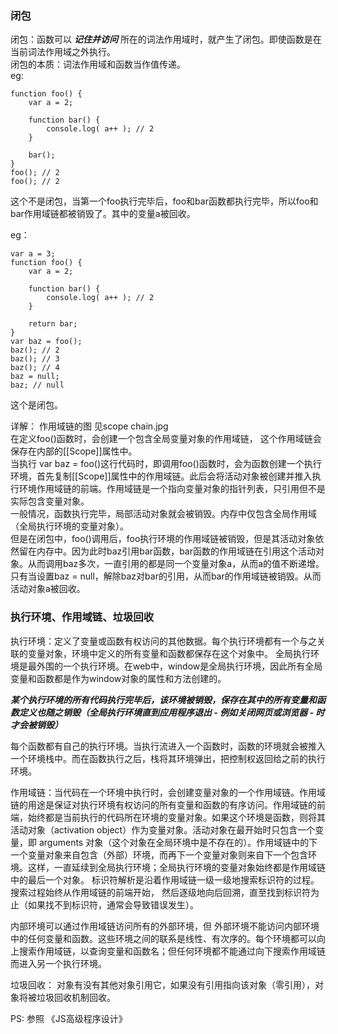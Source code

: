 ### 闭包
闭包：函数可以 ***记住并访问*** 所在的词法作用域时，就产生了闭包。即使函数是在当前词法作用域之外执行。   
闭包的本质：词法作用域和函数当作值传递。   
eg: 
```
function foo() {    
    var a = 2; 
 
    function bar() {         
        console.log( a++ ); // 2     
    } 
 
    bar(); 
} 
foo(); // 2
foo(); // 2

```
这个不是闭包，当第一个foo执行完毕后，foo和bar函数都执行完毕，所以foo和bar作用域链都被销毁了。其中的变量a被回收。

eg： 
```
var a = 3;
function foo() {    
    var a = 2; 
 
    function bar() {         
        console.log( a++ ); // 2     
    } 
 
    return bar;
} 
var baz = foo();
baz(); // 2
baz(); // 3
baz(); // 4
baz = null;
baz; // null

```
这个是闭包。

详解： 
作用域链的图 见scope chain.jpg   
在定义foo()函数时，会创建一个包含全局变量对象的作用域链， 这个作用域链会保存在内部的[[Scope]]属性中。   
当执行 var baz = foo()这行代码时，即调用foo()函数时，会为函数创建一个执行环境，首先复制[[Scope]]属性中的作用域链。此后会将活动对象被创建并推入执行环境作用域链的前端。作用域链是一个指向变量对象的指针列表，只引用但不是实际包含变量对象。   
一般情况，函数执行完毕，局部活动对象就会被销毁。内存中仅包含全局作用域（全局执行环境的变量对象）。   
但是在闭包中，foo()调用后，foo执行环境的作用域链被销毁，但是其活动对象依然留在内存中。因为此时baz引用bar函数，bar函数的作用域链在引用这个活动对象。从而调用baz多次，一直引用的都是同一个变量对象a，从而a的值不断递增。   
只有当设置baz = null，解除baz对bar的引用，从而bar的作用域链被销毁。从而活动对象a被回收。


### 执行环境、作用域链、垃圾回收
执行环境：定义了变量或函数有权访问的其他数据。每个执行环境都有一个与之关联的变量对象，环境中定义的所有变量和函数都保存在这个对象中。
全局执行环境是最外围的一个执行环境。在web中，window是全局执行环境，因此所有全局变量和函数都是作为window对象的属性和方法创建的。   

***某个执行环境的所有代码执行完毕后，该环境被销毁，保存在其中的所有变量和函数定义也随之销毁（全局执行环境直到应用程序退出 - 例如关闭网页或浏览器 - 时才会被销毁）***  

每个函数都有自己的执行环境。当执行流进入一个函数时，函数的环境就会被推入一个环境栈中。而在函数执行之后，栈将其环境弹出，把控制权返回给之前的执行环境。    

作用域链：当代码在一个环境中执行时，会创建变量对象的一个作用域链。作用域链的用途是保证对执行环境有权访问的所有变量和函数的有序访问。作用域链的前端，始终都是当前执行的代码所在环境的变量对象。如果这个环境是函数，则将其活动对象（activation object）作为变量对象。活动对象在最开始时只包含一个变量，即 arguments 对象（这个对象在全局环境中是不存在的）。作用域链中的下一个变量对象来自包含（外部）环境，而再下一个变量对象则来自下一个包含环境。这样，一直延续到全局执行环境；全局执行环境的变量对象始终都是作用域链中的最后一个对象。 标识符解析是沿着作用域链一级一级地搜索标识符的过程。搜索过程始终从作用域链的前端开始， 然后逐级地向后回溯，直至找到标识符为止（如果找不到标识符，通常会导致错误发生）。   

内部环境可以通过作用域链访问所有的外部环境，但 外部环境不能访问内部环境中的任何变量和函数。这些环境之间的联系是线性、有次序的。每个环境都可以向上搜索作用域链，以查询变量和函数名；但任何环境都不能通过向下搜索作用域链而进入另一个执行环境。

垃圾回收： 对象有没有其他对象引用它，如果没有引用指向该对象（零引用），对象将被垃圾回收机制回收。   

PS: 参照 《JS高级程序设计》
